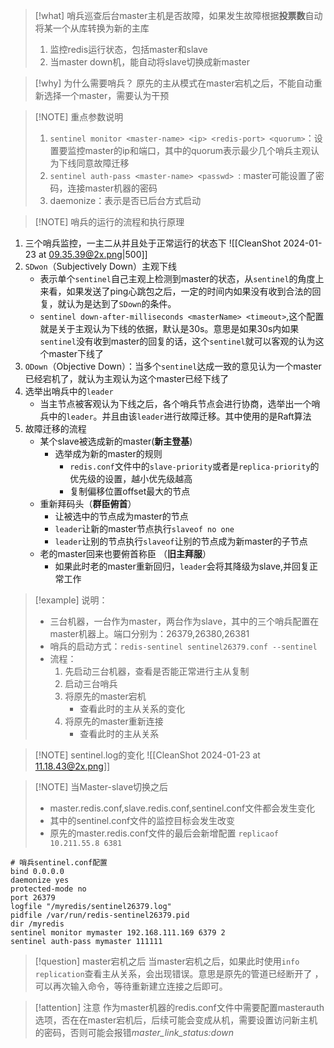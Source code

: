 
> [!what] 
> 哨兵巡查后台master主机是否故障，如果发生故障根据**投票数**自动将某一个从库转换为新的主库
> 1. 监控redis运行状态，包括master和slave
> 2. 当master down机，能自动将slave切换成新master


> [!why] 为什么需要哨兵？
> 原先的主从模式在master宕机之后，不能自动重新选择一个master，需要认为干预



> [!NOTE] 重点参数说明
> 1. `sentinel monitor <master-name> <ip> <redis-port> <quorum>`：设置要监控master的ip和端口，其中的quorum表示最少几个哨兵主观认为下线同意故障迁移
> 2. `sentinel auth-pass <master-name> <passwd> `: master可能设置了密码，连接master机器的密码
> 3. daemonize：表示是否已后台方式启动
> 



> [!NOTE] 哨兵的运行的流程和执行原理
1. 三个哨兵监控，一主二从并且处于正常运行的状态下
![[CleanShot 2024-01-23 at 09.35.39@2x.png|500]]
2. `SDwon`（Subjectively Down）主观下线
	* 表示单个`sentinel`自己主观上检测到master的状态，从`sentinel`的角度上来看，如果发送了ping心跳包之后，一定的时间内如果没有收到合法的回复，就认为是达到了`SDown`的条件。
	* `sentinel down-after-milliseconds <masterName> <timeout>`,这个配置就是关于主观认为下线的依据，默认是30s。意思是如果30s内如果`sentinel`没有收到master的回复的话，这个`sentinel`就可以客观的认为这个master下线了
3. `ODown`（Objective Down）：当多个`sentinel`达成一致的意见认为一个master已经宕机了，就认为主观认为这个master已经下线了
4. 选举出哨兵中的`leader`
	* 当主节点被客观认为下线之后，各个哨兵节点会进行协商，选举出一个哨兵中的`leader`。并且由该`leader`进行故障迁移。其中使用的是Raft算法
5. 故障迁移的流程
	* 某个slave被选成新的master(**新主登基**)
		* 选举成为新的master的规则
			* `redis.conf`文件中的`slave-priority`或者是`replica-priority`的优先级的设置，越小优先级越高
			* 复制偏移位置offset最大的节点
	* 重新拜码头（**群臣俯首**）
		* 让被选中的节点成为master的节点
		* `leader`让新的master节点执行`slaveof no one`
		* `leader`让别的节点执行`slaveof`让别的节点成为新master的子节点
	* 老的master回来也要俯首称臣 （**旧主拜服**）
		* 如果此时老的master重新回归，`leader`会将其降级为slave,并回复正常工作



> [!example] 
> 说明：
> * 三台机器，一台作为master，两台作为slave，其中的三个哨兵配置在master机器上。端口分别为：26379,26380,26381
> * 哨兵的启动方式：`redis-sentinel sentinel26379.conf --sentinel`
> * 流程：
> 	1. 先启动三台机器，查看是否能正常进行主从复制
> 	2. 启动三台哨兵
> 	3. 将原先的master宕机
> 		*  查看此时的主从关系的变化
> 	4. 将原先的master重新连接
> 		* 查看此时的主从关系



> [!NOTE] sentinel.log的变化
![[CleanShot 2024-01-23 at 11.18.43@2x.png]]


> [!NOTE] 当Master-slave切换之后
> * master.redis.conf,slave.redis.conf,sentinel.conf文件都会发生变化
> * 其中的sentinel.conf文件的监控目标会发生改变
> * 原先的master.redis.conf文件的最后会新增配置
> 	`replicaof 10.211.55.8 6381`
> 


```shell
# 哨兵sentinel.conf配置
bind 0.0.0.0
daemonize yes
protected-mode no
port 26379
logfile "/myredis/sentinel26379.log"
pidfile /var/run/redis-sentinel26379.pid
dir /myredis
sentinel monitor mymaster 192.168.111.169 6379 2
sentinel auth-pass mymaster 111111
```


> [!question] master宕机之后
> 当master宕机之后，如果此时使用`info replication`查看主从关系，会出现错误。意思是原先的管道已经断开了 ，可以再次输入命令，等待重新建立连接之后即可。
> 


> [!attention] 注意
> 作为master机器的redis.conf文件中需要配置masterauth选项，否在在master宕机后，后续可能会变成从机，需要设置访问新主机的密码，否则可能会报错*master_link_status:down*


